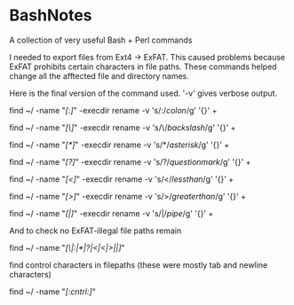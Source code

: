 # BashNotes
A collection of very useful Bash + Perl commands

I needed to export files from Ext4 -> ExFAT. This caused problems because ExFAT prohibits certain characters in file paths.
These commands helped change all the afftected file and directory names.

 Here is the final version of the command used. '-v' gives verbose output.

find ~/ -name "*[\:]*"  -execdir rename -v 's/\:/_colon_/g' '{}' \+

find ~/ -name "*[\\]*"  -execdir rename -v 's/\\/_backslash_/g' '{}' \+

find ~/ -name "*[\*]*"  -execdir rename -v 's/\*/_asterisk_/g' '{}' \+

find ~/ -name "*[\?]*"  -execdir rename -v 's/\?/_questionmark_/g' '{}' \+

find ~/ -name "*[\<]*"  -execdir rename -v 's/\</_lessthan_/g' '{}' \+

find ~/ -name "*[\>]*"  -execdir rename -v 's/\>/_greaterthan_/g' '{}' \+

find ~/ -name "*[\|]*"  -execdir rename -v 's/\|/_pipe_/g' '{}' \+


And to check no ExFAT-illegal file paths remain

find ~/ -name "*[\\|\:|\*|\?|\<|\<|\>|\|]*"


find control characters in filepaths (these were mostly tab and newline characters)
 
find ~/ -name "*[:cntrl:]*"
